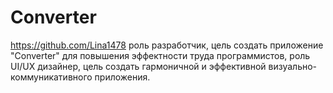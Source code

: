 # Converter
https://github.com/Lina1478 роль разработчик, цель создать приложение "Converter" для повышения эффектности труда программистов, роль UI/UX дизайнер, цель создать гармоничной и эффективной визуально-коммуникативного приложения.
